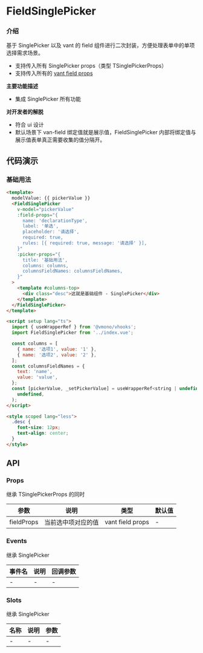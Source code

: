 # FieldSinglePicker

### 介绍

基于 SinglePicker 以及 vant 的 field 组件进行二次封装，方便处理表单中的单项选择需求场景。

- 支持传入所有 SinglePicker props（类型 TSinglePickerProps）
- 支持传入所有的 [vant field props](https://vant-ui.github.io/vant/#/zh-CN/field#props)

**主要功能描述**

- 集成 SinglePicker 所有功能

**对开发者的解脱**

- 符合 ui 设计
- 默认场景下 van-field 绑定值就是展示值，FieldSinglePicker 内部将绑定值与展示值表单真正需要收集的值分隔开。

## 代码演示

### 基础用法

```html
<template>
  modelValue: {{ pickerValue }}
  <FieldSinglePicker
    v-model="pickerValue"
    :field-props="{
      name: 'declarationType',
      label: '单选',
      placeholder: '请选择',
      required: true,
      rules: [{ required: true, message: '请选择' }],
    }"
    :picker-props="{
      title: '基础用法',
      columns: columns,
      columnsFieldNames: columnsFieldNames,
    }"
  >
    <template #columns-top>
      <div class="desc">这就是基础组件 - SinglePicker</div>
    </template>
  </FieldSinglePicker>
</template>

<script setup lang="ts">
  import { useWrapperRef } from '@vmono/vhooks';
  import FieldSinglePicker from '../index.vue';

  const columns = [
    { name: '选项1', value: '1' },
    { name: '选项2', value: '2' },
  ];
  const columnsFieldNames = {
    text: 'name',
    value: 'value',
  };
  const [pickerValue, _setPickerValue] = useWrapperRef<string | undefined>(
    undefined,
  );
</script>

<style scoped lang="less">
  .desc {
    font-size: 12px;
    text-align: center;
  }
</style>
```

## API

### Props

继承 TSinglePickerProps 的同时

| 参数       | 说明               | 类型             | 默认值 |
| ---------- | ------------------ | ---------------- | ------ |
| fieldProps | 当前选中项对应的值 | vant field props | -      |

### Events

继承 SinglePicker

| 事件名 | 说明 | 回调参数 |
| :----- | :--- | :------- |
| -      | -    | -        |

### Slots

继承 SinglePicker

| 名称 | 说明 | 参数 |
| :--- | :--- | :--- |
| -    | -    | -    |
